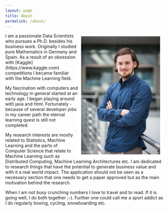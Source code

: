 ```yaml
---
layout: page
title: About
permalink: /about/
---
```


<img alt="Picture of Maximilian Christ" src="/images/maximilian_christ_full.png" style="float:right;width:50%;border:10px solid white">
I am a passionate Data Scientists who pursues a Ph.D. besides his business work.
Originally I studied pure Mathematics in Germany and Spain.
As a result of an obsession with [Kaggle](https://www.kaggle.com) competitions I became familiar with the Machine Learning field.

My fascination with computers and technology in general started at an early age.
I began playing around with java and html.
Fortunately - because of several developer jobs in my career path the eternal learning quest is still not completed.

My research interests are mostly related to Statistics, Machine Learning and the parts of Computer Science that relate to Machine Learning such as Distributed Computing, Machine Learning Architectures etc.
I am dedicated to research things that have the potential to generate business value and with it a real world impact. 
The application should not be seen as a necessary section that one needs to get a paper approved but as the main motivation behind the research.

When I am not busy crunching numbers I love to travel and to read.
If it is going well, I do both together ;-).
Further one could call me a sport addict as I do regularly boxing, cycling, snowboarding etc.


